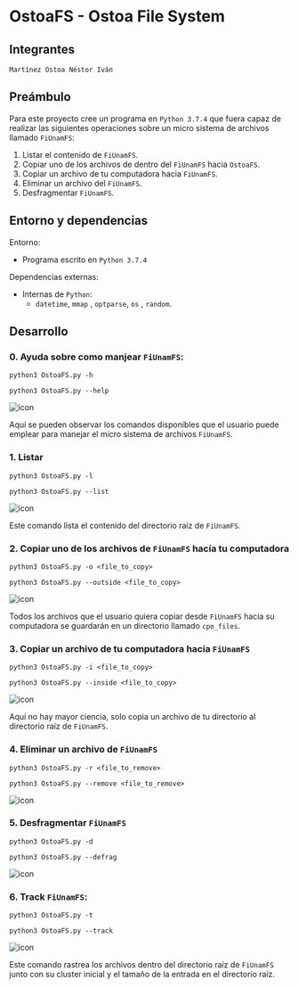 # OstoaFS - Ostoa File System 

## Integrantes 

```
Martínez Ostoa Néstor Iván 
```

## Preámbulo

Para este proyecto cree un programa en ```Python 3.7.4``` que fuera capaz de realizar las siguientes operaciones sobre un micro sistema de archivos llamado ```FiUnamFS```: 

1. Listar el contenido de ```FiUnamFS```. 
2. Copiar uno de los archivos de dentro del `FiUnamFS` hacia ```OstoaFS```. 
3. Copiar un archivo de tu computadora hacia `FiUnamFS`. 
4. Eliminar un archivo del `FiUnamFS`. 
5. Desfragmentar ```FiUnamFS```. 

## Entorno y dependencias 

Entorno: 

* Programa escrito en ```Python 3.7.4``` 

Dependencias externas: 

* Internas de ```Python```: 
  * ```datetime```,  ```mmap``` , ```optparse```, ```os``` , ```random```.

## Desarrollo 

### 0. Ayuda sobre como manjear ```FiUnamFS```:

```python3 OstoaFS.py -h```

```python3 OstoaFS.py --help```

![icon](../images/help.png)

Aquí se pueden observar los comandos disponibles que el usuario puede emplear para manejar el micro sistema de archivos ```FiUnamFS```. 



### 1. Listar 

```python3 OstoaFS.py -l```

```python3 OstoaFS.py --list```

![icon](../images/list.png)

Este comando lista el contenido del directorio raíz de ```FiUnamFS```. 



### 2. Copiar uno de los archivos de ```FiUnamFS``` hacía tu computadora

```python3 OstoaFS.py -o <file_to_copy>```

```python3 OstoaFS.py --outside <file_to_copy>```

![icon](../images/cpo.png)

Todos los archivos que el usuario quiera copiar desde ```FiUnamFS``` hacía su computadora se guardarán en un directorio llamado ```cpo_files```. 



### 3. Copiar un archivo de tu computadora hacía ```FiUnamFS``` 

```python3 OstoaFS.py -i <file_to_copy>```

```python3 OstoaFS.py --inside <file_to_copy>```

![icon](../images/cpi.png)

Aquí no hay mayor ciencia, solo copia un archivo de tu directorio al directorio raíz de ```FiUnamFS```.



### 4. Eliminar un archivo de ```FiUnamFS``` 

```python3 OstoaFS.py -r <file_to_remove>```

```python3 OstoaFS.py --remove <file_to_remove>```

![icon](../images/rem.png)



### 5. Desfragmentar ```FiUnamFS``` 

```python3 OstoaFS.py -d```

```python3 OstoaFS.py --defrag```

![icon](../images/defrag.png)



### 6. Track ```FiUnamFS```:

```python3 OstoaFS.py -t```

```python3 OstoaFS.py --track```

![icon](../images/track.png)

Este comando rastrea los archivos dentro del directorio raíz de ```FiUnamFS``` junto con su cluster inicial y el tamaño de la entrada en el directorio raíz. 


